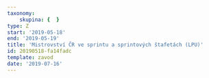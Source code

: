 ```yaml
---
taxonomy:
    skupina: {  }
type: Z
start: '2019-05-18'
end: '2019-05-19'
title: 'Mistrovství ČR ve sprintu a sprintových štafetách (LPU)'
id: 20190518-fa14fadc
template: zavod
date: '2019-07-16'
---
```

